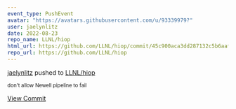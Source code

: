```yaml
---
event_type: PushEvent
avatar: "https://avatars.githubusercontent.com/u/93339979?"
user: jaelynlitz
date: 2022-08-23
repo_name: LLNL/hiop
html_url: https://github.com/LLNL/hiop/commit/45c900aca3dd287132c5b6aaf5838ee4cde07432
repo_url: https://github.com/LLNL/hiop
---
```


<a href='https://github.com/jaelynlitz' target='_blank'>jaelynlitz</a> pushed to <a href='https://github.com/LLNL/hiop' target='_blank'>LLNL/hiop</a>

<small>don't allow Newell pipeline to fail</small>

<a href='https://github.com/LLNL/hiop/commit/45c900aca3dd287132c5b6aaf5838ee4cde07432' target='_blank'>View Commit</a>